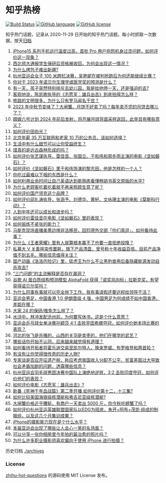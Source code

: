 # 知乎热榜
[![Build Status](https://github.com/ToWeLong/zhihu-hot-questions/workflows/CI/badge.svg)](https://github.com/ToWeLong/zhihu-hot-questions/actions)
[![GitHub language](https://img.shields.io/badge/language-golang-orange.svg)](https://golang.org/)
[![GitHub license](https://img.shields.io/github/license/ToWeLong/zhihu-hot-questions)](https://github.com/ToWeLong/zhihu-hot-questions/blob/main/LICENSE)

知乎热门话题，记录从 2020-11-29 日开始的知乎热门话题。每小时抓取一次数据，按天[归档](./archives)

<!-- BEGIN -->

1. [iPhone15 系列手机运行温度过高，首批 Pro 用户抱怨机身过烫问题，如何评价这一现象？](https://www.zhihu.com/question/624146977)
1. [西北师大通报学生保研后资格被收回，为何会出现这一情况？](https://www.zhihu.com/question/624435190)
1. [为什么烤包子难出新疆?](https://www.zhihu.com/question/623494116)
1. [杭州亚运会女子 100 米跨栏决赛，吴艳妮在被判抢跑后为何还能继续比赛？](https://www.zhihu.com/question/624476503)
1. [你对于 2023 年诺贝尔生理学或医学奖的预测是什么？](https://www.zhihu.com/question/619698448)
1. [有一天，孩子突然特别排斥去幼儿园，我是给他停一天，还是强迫的去?](https://www.zhihu.com/question/620579142)
1. [客观地说，陈凯歌执导的《志愿军：雄兵出击》到底拍得怎么样？](https://www.zhihu.com/question/623550232)
1. [修路的文明很多，为什么只有罗马闻名于世？](https://www.zhihu.com/question/623760294)
1. [2023 年中秋节变味了？大闸蟹、月饼不好卖了吗？每年卖不完的月饼去哪儿了？](https://www.zhihu.com/question/624273495)
1. [嫦娥六号计划 2024 年前后发射，将开展月球背面采样返回，此举具有哪些意义？](https://www.zhihu.com/question/624279698)
1. [如何评价田伯光？](https://www.zhihu.com/question/30738288)
1. [北京年薪 35 万互联网和老家 10 万的公务员，该如何选择？](https://www.zhihu.com/question/622558910)
1. [生活中有什么细节可以让你受益终生？](https://www.zhihu.com/question/609775069)
1. [煤真的是远古森林形成的吗？](https://www.zhihu.com/question/620170214)
1. [如何评价张艺谋执导，雷佳音、张国立、于和伟和周冬雨主演的电影《坚如磐石》？](https://www.zhihu.com/question/547216986)
1. [如何评价《坚如磐石》里于和伟饰演的黎志田，他是怎样的一个人？](https://www.zhihu.com/question/624350615)
1. [你吃过最难以下咽的东西是什么？](https://www.zhihu.com/question/338470360)
1. [如何利用业余时间让自己英语达到能熟练看懂畅销书英文原版的水平?](https://www.zhihu.com/question/621249440)
1. [为什么老顾客吃着吃着就不再来照顾生意了呢？](https://www.zhihu.com/question/591107790)
1. [如何评价国产领克这个品牌？](https://www.zhihu.com/question/620185302)
1. [如何评价邱礼涛执导，张涵予、刘德华、黄轩、文咏珊主演的电影《莫斯科行动》？](https://www.zhihu.com/question/566341599)
1. [人到中年还可以成长和进步吗？](https://www.zhihu.com/question/614261933)
1. [如何评价雷佳音在电影《坚如磐石》里的表现？](https://www.zhihu.com/question/623725121)
1. [如何锻炼不紧张的能力？](https://www.zhihu.com/question/318545387)
1. [马斯克现场直播美墨边境非法移民，回怼德外交部「你们真逗」，如何看待此事？](https://www.zhihu.com/question/624485017)
1. [为什么《王者荣耀》里有人就算根本赢不了也要一直拒绝投降？](https://www.zhihu.com/question/403846347)
1. [私募大 V 关善祥突传噩耗，旗下产品清盘，曾号称十年收益百倍，目前产品净值不到五毛，哪些信息值得关注？](https://www.zhihu.com/question/624311062)
1. [国产动画《洛洛历险记》里，猛虎王为什么不让黑豹兽用后备隐藏能源发动自杀攻击?](https://www.zhihu.com/question/606726128)
1. [“三门问题”的主流解释是否存在漏洞？](https://www.zhihu.com/question/551675019)
1. [谷歌 AI 蛋白质结构预测模型 AlphaFold 获得「诺奖风向标」拉斯克奖，有望获得诺贝尔奖吗？](https://www.zhihu.com/question/623254961)
1. [为什么同事有事就可以完全抛下工作，我有事请假还要远程给领导干活？](https://www.zhihu.com/question/624240443)
1. [亚运会男足，中国香港 1:0 伊朗晋级 4 强，中国男足为何成绩不如中国香港，差距在哪？](https://www.zhihu.com/question/624478132)
1. [大家 24 的保研/推免怎么样了？](https://www.zhihu.com/question/537883625)
1. [水浒中，林冲发配沧州前，为何要写休书，这是个什么意思？](https://www.zhihu.com/question/622626673)
1. [亚运会乒乓球女单决赛孙颖莎 4:1 击败早田希娜夺冠，如何评价她本场比赛的表现？](https://www.zhihu.com/question/624473656)
1. [河北的张飞是杀猪的，山西的关羽是卖枣的，他们在哪学的武艺？](https://www.zhihu.com/question/426938125)
1. [哪些话你开始不认同，后来越来越觉得有道理？](https://www.zhihu.com/question/376841465)
1. [如何看待开拓者将霍乐迪交易至凯尔特人，换来罗威、布罗格登和两首轮？](https://www.zhihu.com/question/624487946)
1. [有没有让你觉得很传奇的历史人物?](https://www.zhihu.com/question/624182841)
1. [专家谈是否应开征遗产税，称应考虑我国收入分配不公平、贫富差距过大导致社会矛盾加剧的问题，透露哪些信息？](https://www.zhihu.com/question/624515846)
1. [杭州亚运会羽毛球男团决赛中国队上演绝地逆转，3:2 击败印度夺冠，如何评价他们的表现？](https://www.zhihu.com/question/624478644)
1. [如何评价电影《志愿军：雄兵出击》?](https://www.zhihu.com/question/624228268)
1. [新番《死神千年血战篇》第二季开播,如何评价第十二，十三集?](https://www.zhihu.com/question/624402897)
1. [如何比较美国海狼级核潜艇和弗吉尼亚级核潜艇?](https://www.zhihu.com/question/577749874)
1. [大闸蟹价格近乎腰斩，有商户一天卖出 5000 斤，你今秋吃螃蟹了吗？](https://www.zhihu.com/question/624513993)
1. [如何评价杭州亚运英雄联盟国家队以EDG为班底，朱开+阿布+茂凯·组成的制服组，以及这几个月集训成果？](https://www.zhihu.com/question/624195154)
1. [iPhone的摄影能力现在是个什么水平？](https://www.zhihu.com/question/323001670)
1. [本届亚运会出现了哪些让人会心一笑的名场面？](https://www.zhihu.com/question/624288498)
1. [可以分享一张你相册里今年拍的最治愈的照片吗？](https://www.zhihu.com/question/617880108)
1. [为什么许多职业摄影师喜欢偏向于使用 iPhone 进行拍摄？](https://www.zhihu.com/question/555682701)

<!-- END -->

历史归档 [./archives](./archives)


### License
[zhihu-hot-questions](https://github.com/towelong/zhihu-hot-questions) 的源码使用 MIT License 发布。
